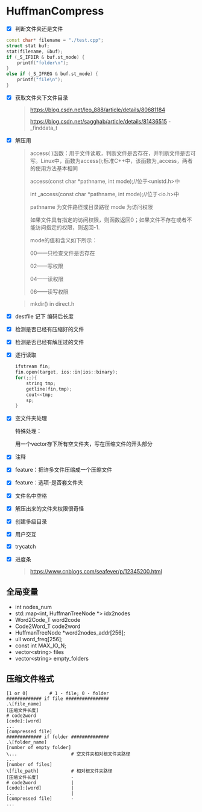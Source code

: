 # HuffmanCompress

- [x] 判断文件夹还是文件
```cpp
const char* filename = "./test.cpp";
struct stat buf;
stat(filename, &buf);
if (_S_IFDIR & buf.st_mode) {
    printf("folder\n");
}
else if (_S_IFREG & buf.st_mode) {
    printf("file\n");
}
```
- [x] 获取文件夹下文件目录

  > https://blog.csdn.net/leo_888/article/details/80681184
  >
  > https://blog.csdn.net/sagghab/article/details/81436515 - \_finddata_t

- [x] 解压用

  > access( )函数：用于文件读取，判断文件是否存在，并判断文件是否可写。Linux中，函数为access();标准C++中，该函数为_access，两者的使用方法基本相同
  >
  > access(const char *pathname, int mode);//位于<unistd.h>中
  >
  > int _access(const char *pathname, int mode);//位于<io.h>中
  >
  > pathname 为文件路径或目录路径 mode 为访问权限
  >
  > 如果文件具有指定的访问权限，则函数返回0；如果文件不存在或者不能访问指定的权限，则返回-1.
  >
  > mode的值和含义如下所示：
  >
  > 00——只检查文件是否存在
  >
  > 02——写权限
  >
  > 04——读权限
  >
  > 06——读写权限

  > mkdir() in direct.h

- [x] destfile 记下 编码后长度

- [x] 检测是否已经有压缩好的文件

- [x] 检测是否已经有解压过的文件

- [x] 逐行读取

  ```cpp
  ifstream fin;
  fin.open(target, ios::in|ios::binary);
  for(;;){
      string tmp;
      getline(fin,tmp);
      cout<<tmp;
      sp;
  }
  ```

- [x] 空文件夹处理

  特殊处理：

  用一个vector存下所有空文件夹，写在压缩文件的开头部分

- [x] 注释

- [x] feature：把许多文件压缩成一个压缩文件

- [x] feature：选项-是否套文件夹

- [x] 文件名中空格

- [x] 解压出来的文件夹权限很奇怪

- [x] 创建多级目录

- [x] 用户交互

- [x] trycatch

- [x] 进度条

  > https://www.cnblogs.com/seafever/p/12345200.html





## 全局变量

+ int nodes_num
+ std::map<int, HuffmanTreeNode *> idx2nodes
+ Word2Code_T word2code
+ Code2Word_T code2word
+ HuffmanTreeNode *word2nodes_addr[256];
+ ull word_freq[256];
+ const int MAX_IO_N;
+ vector\<string> files
+ vector\<string> empty_folders

## 压缩文件格式

```
[1 or 0]		# 1 - file; 0 - folder
############# if file ################
.\[file_name]
[压缩文件长度]
# code2word
[code]:[word]
...
[compressed file]
############# if folder ##############
.\[folder_name]
[number of empty folder]
\...					# 空文件夹相对根文件夹路径
...
[number of files]
\[file_path]			# 相对根文件夹路径
[压缩文件长度]			-
# code2word				|
[code]:[word]			|
...						|
[compressed file]		-
...

```

